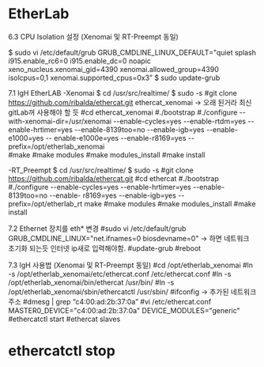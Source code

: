 # EtherLab

6.3 CPU Isolation 설정 (Xenomai 및 RT-Preempt 동일)

$
sudo vi /etc/default/grub
GRUB_CMDLINE_LINUX_DEFAULT="quiet splash i915.enable_rc6=0 i915.enable_dc=0
noapic xeno_nucleus.xenomai_gid=4390 xenomai.allowed_group=4390 isolcpus=0,1
xenomai.supported_cpus=0x3”
$
sudo update-grub

7.1 IgH EtherLAB
-Xenomai
$ cd /usr/src/realtime/
$ sudo -s
#git clone https://github.com/ribalda/ethercat.git ethercat_xenomai -> 오래 된거라 최신 gitLab꺼 사용해야 할 듯
#cd ethercat_xenomai
#./bootstrap
#./configure --with-xenomai-dir=/usr/xenomai --enable-cycles=yes --enable-rtdm=yes
--enable-hrtimer=yes --enable-8139too=no --enable-igb=yes --enable-e1000=yes --
enable-e1000e=yes --enable-r8169=yes --prefix=/opt/etherlab_xenomai  
#make
#make modules
#make modules_install
#make install

-RT_Preempt
$ cd /usr/src/realtime/
$ sudo -s
#git clone https://github.com/ribalda/ethercat.git
#cd ethercat
#./bootstrap
#./configure --enable-cycles=yes --enable-hrtimer=yes --enable-8139too=no --enable-
r8169=yes --enable-igb=yes --prefix=/opt/etherlab_rt
make
#make modules
#make modules_install
#make install

7.2 Ethernet 장치를 eth* 변경
#sudo vi /etc/default/grub
GRUB_CMDLINE_LINUX="net.ifnames=0 biosdevname=0"   -> 하면 네트워크 초기화 되는듯 인터넷 ip새로 입력해야함.
#update-grub
#reboot

7.3 IgH 사용법 (Xenomai 및 RT-Preempt 동일)
#cd /opt/etherlab_xenomai
#ln -s /opt/etherlab_xenomai/etc/ethercat.conf /etc/ethercat.conf
#ln -s /opt/etherlab_xenomai/bin/ethercat /usr/bin/
#ln -s /opt/etherlab_xenomai/sbin/ethercatctl /usr/sbin/
#ifconfig  -> 추가된 네트워크 주소
#dmesg | grep “c4:00:ad:2b:37:0a”
#vi /etc/ethercat.conf
MASTER0_DEVICE="c4:00:ad:2b:37:0a"
DEVICE_MODULES="generic"
#ethercatctl start
#ethercat slaves
# ethercatctl stop
